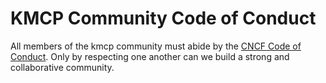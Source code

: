 # KMCP Community Code of Conduct

All members of the kmcp community must abide by the [CNCF Code of Conduct](https://github.com/cncf/foundation/blob/main/code-of-conduct.md).
Only by respecting one another can we build a strong and collaborative community.